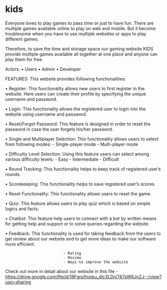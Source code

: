 # kids

Everyone loves to play games to pass time or just to have fun. There are multiple games available online to play on web and mobile. But it become troublesome when you have to use multiple websites or apps to play different games.

Therefore, to save the time and storage space our gaming website KIDS provide multiple games available all together at one place and anyone can play them for free.

Actors:
•	Users
•	Admin
•	Developer

FEATURES:
This website provides following functionalities:

•	Register: This functionality allows new users to first register in the website. Here users can create their profile by specifying the unique username and password.

•	Login: This functionality allows the registered user to login into the website using username and password.

•	Reset/Forgot Password: This feature is designed in order to reset the password in case the user forgets his/her password.


•	Single and Multiplayer Selection: This functionality allows users to select from following modes:
                                              -	Single-player mode
                                              -	Multi-player mode

•	Difficulty Level Selection: Using this feature users can select among various difficulty levels:
                                                        -	Easy
                                                        -	Intermediate
                                                        -	Difficult

•	Round Tracking: This functionality helps to keep track of registered user’s rounds.

•	Scorekeeping: This functionality helps to save registered user’s scores.

•	Reset Functionality: This functionality allows users to reset the game.

•	Quiz: This feature allows users to play quiz which is based on simple logics and facts.

•	Chatbot: This feature help users to connect with a bot by written means for getting help and support or to solve queries regarding the website.

•	Feedback: This functionality is used for taking feedback from the users to get review about our website and to get more ideas to make our software more efficient.

                              -	Rating
                              -	Review
                              -	Ways to improve the website 

Check out more in detail about our website in this file - https://drive.google.com/file/d/18Fgnzfnsipu_dlc3LDniT67sW6JnZJ--/view?usp=sharing
